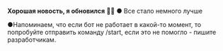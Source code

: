 __Хорошая новость, я обновился__ 🎉🎊
● Все стало немного лучше

●Напоминаем, что если бот не работает в какой-то момент, то попробуйте отправить команду /start, если это не помогло - пишите разработчикам.